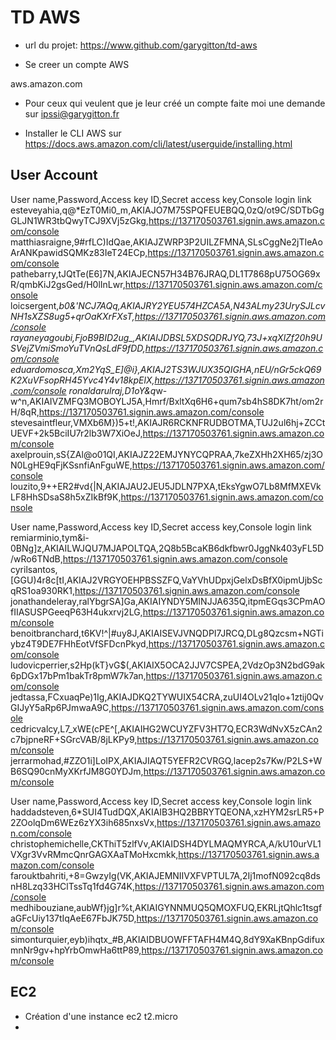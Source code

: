 # TD AWS

  - url du projet: https://www.github.com/garygitton/td-aws

- Se creer un compte AWS 

aws.amazon.com

- Pour ceux qui veulent que je leur créé un compte faite moi une demande sur ipssi@garygitton.fr

- Installer le CLI AWS sur https://docs.aws.amazon.com/cli/latest/userguide/installing.html

## User Account

User name,Password,Access key ID,Secret access key,Console login link
esteveyahia,q@*EzT0Mi0_m,AKIAJO7M75SPQFEUEBQQ,0zQ/ot9C/SDTbGgGLJN1WR3tbQwyTCJ9XVj5zGkg,https://137170503761.signin.aws.amazon.com/console
matthiasraigne,9#rfLC)IdQae,AKIAJZWRP3P2UILZFMNA,SLsCggNe2jTIeAoArANKpawidSQMKz83IeT24ECp,https://137170503761.signin.aws.amazon.com/console
pathebarry,tJQtTe(E6]7N,AKIAJECN57H34B76JRAQ,DL1T7868pU75OG69xR/qmbKiJ2gsGed/H0lInLwr,https://137170503761.signin.aws.amazon.com/console
loicsergent,*b0&'NCJ7AQq,AKIAJRY2YEU574HZCA5A,N43ALmy23UrySJLcvNH1sXZS8ug5+qrOaKXrFXsT,https://137170503761.signin.aws.amazon.com/console
rayaneyagoubi,FjoB9BID2ug_,AKIAIJDBSL5XDSQDRJYQ,73J+xqXlZf20h9USVejZVmiSmoYuTVnQsLdF9fDD,https://137170503761.signin.aws.amazon.com/console
eduardomosca,Xm2YqS_E]@i},AKIAJ2TS3WJUX35QIGHA,nEU/nGr5ckQ69K2XuVFsopRH45Yvc4Y4v18kpElX,https://137170503761.signin.aws.amazon.com/console
ronaldarulraj,D1oY&q*w-w^n,AKIAIVZMFQ3MOBOYLJ5A,Hmrf/BxltXq6H6+qum7sb4hS8DK7ht/om2rH/8qR,https://137170503761.signin.aws.amazon.com/console
stevesaintfleur,VMXb6M})5+t!,AKIAJR6RCKNFRUDBOTMA,TUJ2ul6hj+ZCCtUEVF+2k5BciIU7r2lb3W7XiOeJ,https://137170503761.signin.aws.amazon.com/console
axelprouin,sS{ZAl@o01QI,AKIAJZ22EMJYNYCQPRAA,7keZXHh2XH65/zj3ON0LgHE9qFjKSsnfiAnFguWE,https://137170503761.signin.aws.amazon.com/console
louzito,9++ER2#vd{|N,AKIAJAU2JEU5JDLN7PXA,tEksYgwO7Lb8MfMXEVkLF8HhSDsaS8h5xZIkBf9K,https://137170503761.signin.aws.amazon.com/console

User name,Password,Access key ID,Secret access key,Console login link
remiarminio,tym&i-0BNg]z,AKIAILWJQU7MJAPOLTQA,2Q8b5BcaKB6dkfbwr0JggNk403yFL5D/wRo6TNdB,https://137170503761.signin.aws.amazon.com/console
cyrilsantos,[GGU)4r8c[tI,AKIAJ2VRGYOEHPBSSZFQ,VaYVhUDpxjGelxDsBfX0ipmUjbScqRS1oa930RK1,https://137170503761.signin.aws.amazon.com/console
jonathandeleray,ralYbgrSA]Ga,AKIAIYNDY5MINJJA635Q,itpmEGqs3CPmAOfIIASUSPGeeqP63H4ukxrvj2LG,https://137170503761.signin.aws.amazon.com/console
benoitbranchard,t6KV!^|#uy8J,AKIAISEVJVNQDPI7JRCQ,DLg8Qzcsm+NGTiybz4T9DE7FHhEotVfSFDcnPkyd,https://137170503761.signin.aws.amazon.com/console
ludovicperrier,s2Hp(kT}vG$(,AKIAIX5OCA2JJV7CSPEA,2VdzOp3N2bdG9ak6pDGx17bPm1bakTr8pmW7k7an,https://137170503761.signin.aws.amazon.com/console
jedtassa,FCxuaqPe)1Ig,AKIAJDKQ2TYWUIX54CRA,zuUI4OLv21qIo+1ztij0QvGIJyY5aRp6PJmwaA9C,https://137170503761.signin.aws.amazon.com/console
cedricvalcy,L7_xWE(cPE^[,AKIAIHG2WCUYZFV3HT7Q,ECR3WdNvX5zCAn2c7bjpneRF+SGrcVAB/8jLKPy9,https://137170503761.signin.aws.amazon.com/console
jerrarmohad,#ZZO1i]LoIPX,AKIAJIAQT5YEFR2CVRGQ,lacep2s7Kw/P2LS+WB6SQ90cnMyXKrfJM8G0YDJm,https://137170503761.signin.aws.amazon.com/console

User name,Password,Access key ID,Secret access key,Console login link
haddadsteven,6*SUI4TudDQX,AKIAIB3HQ2BBRYTQEONA,xzHYM2srLR5+P2ZOolqDm6WEz6zYX3ih685nxsVx,https://137170503761.signin.aws.amazon.com/console
christophemichelle,CKThiT5zlfVv,AKIAIDSH4DYLMAQMYRCA,A/kU10urVL1VXgr3VvRMmcQnrGAGXAaTMoHxcmkk,https://137170503761.signin.aws.amazon.com/console
farouktbahriti,+8=GwzyIg(VK,AKIAJEMNIIVXFVPTUL7A,2Ij1mofN092cq8dsnH8Lzq33HClTssTq1fd4G74K,https://137170503761.signin.aws.amazon.com/console
medhibouziane,aubWf}jg]r%t,AKIAIGYNNMUQ5QMOXFUQ,EKRLjtQhlc1tsgfaGFcUiy137tIqAeE67FbJK75D,https://137170503761.signin.aws.amazon.com/console
simonturquier,eyb)ihqtx_#B,AKIAIDBUOWFFTAFH4M4Q,8dY9XaKBnpGdifuxmnNr9gv+hpYrbOmwHa6ttP89,https://137170503761.signin.aws.amazon.com/console



## EC2 

- Création d'une instance ec2 t2.micro
- 
